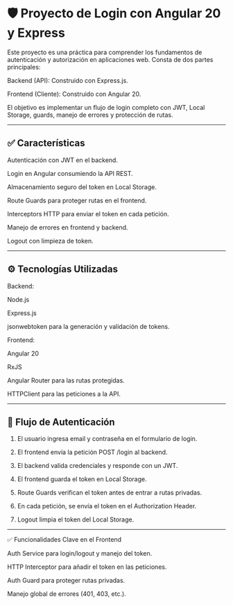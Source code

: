 # 🛡️ Proyecto de Login con Angular 20 y Express

Este proyecto es una práctica para comprender los fundamentos de autenticación y autorización en aplicaciones web. Consta de dos partes principales:

Backend (API): Construido con Express.js.

Frontend (Cliente): Construido con Angular 20.


El objetivo es implementar un flujo de login completo con JWT, Local Storage, guards, manejo de errores y protección de rutas.


---

## ✅ Características

Autenticación con JWT en el backend.

Login en Angular consumiendo la API REST.

Almacenamiento seguro del token en Local Storage.

Route Guards para proteger rutas en el frontend.

Interceptors HTTP para enviar el token en cada petición.

Manejo de errores en frontend y backend.

Logout con limpieza de token.



---

## ⚙️ Tecnologías Utilizadas

Backend:

Node.js

Express.js

jsonwebtoken para la generación y validación de tokens.

Frontend:

Angular 20

RxJS

Angular Router para las rutas protegidas.

HTTPClient para las peticiones a la API.

---


## 🔑 Flujo de Autenticación

1. El usuario ingresa email y contraseña en el formulario de login.


2. El frontend envía la petición POST /login al backend.


3. El backend valida credenciales y responde con un JWT.


4. El frontend guarda el token en Local Storage.


5. Route Guards verifican el token antes de entrar a rutas privadas.


6. En cada petición, se envía el token en el Authorization Header.


7. Logout limpia el token del Local Storage.




---

✅ Funcionalidades Clave en el Frontend

Auth Service para login/logout y manejo del token.

HTTP Interceptor para añadir el token en las peticiones.

Auth Guard para proteger rutas privadas.

Manejo global de errores (401, 403, etc.).
